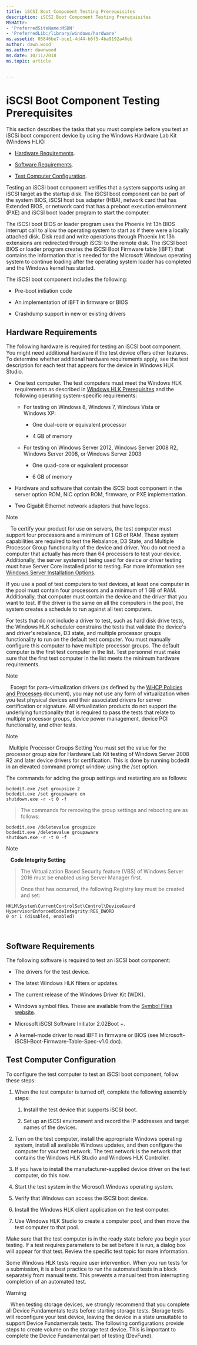 ```yaml
---
title: iSCSI Boot Component Testing Prerequisites
description: iSCSI Boot Component Testing Prerequisites
MSHAttr:
- 'PreferredSiteName:MSDN'
- 'PreferredLib:/library/windows/hardware'
ms.assetid: 05846be7-bce1-4d44-b6f5-4ba9192a46eb
author: dawn.wood
ms.author: dawnwood
ms.date: 10/11/2018
ms.topic: article


---
```


# iSCSI Boot Component Testing Prerequisites


This section describes the tasks that you must complete before you test an iSCSi boot component device by using the Windows Hardware Lab Kit (Windows HLK):

-   [Hardware Requirements](#bkmk-hardwarerequirements).

-   [Software Requirements](#bkmk-softwarerequirements).

-   [Test Computer Configuration](#bkmk-configure).

Testing an iSCSI boot component verifies that a system supports using an iSCSI target as the startup disk. The iSCSI boot component can be part of the system BIOS, iSCSI host bus adapter (HBA), network card that has Extended BIOS, or network card that has a preboot execution environment (PXE) and iSCSI boot loader program to start the computer.

The iSCSI boot BIOS or loader program uses the Phoenix Int 13h BIOS interrupt call to allow the operating system to start as if there were a locally attached disk. Disk read and write operations through Phoenix Int 13h extensions are redirected through iSCSI to the remote disk. The iSCSI boot BIOS or loader program creates the iSCSI Boot Firmware table (iBFT) that contains the information that is needed for the Microsoft Windows operating system to continue loading after the operating system loader has completed and the Windows kernel has started.

The iSCSI boot component includes the following:

-   Pre-boot initiation code

-   An implementation of iBFT in firmware or BIOS

-   Crashdump support in new or existing drivers

## <span id="BKMK_HardwareRequirements"></span><span id="bkmk-hardwarerequirements"></span><span id="BKMK_HARDWAREREQUIREMENTS"></span>Hardware Requirements


The following hardware is required for testing an iSCSI boot component. You might need additional hardware if the test device offers other features. To determine whether additional hardware requirements apply, see the test description for each test that appears for the device in Windows HLK Studio.

-   One test computer. The test computers must meet the Windows HLK requirements as described in [Windows HLK Prerequisites](..\getstarted\windows-hlk-prerequisites.md) and the following operating system-specific requirements:

    -   For testing on Windows 8, Windows 7, Windows Vista or Windows XP:

        -   One dual-core or equivalent processor

        -   4 GB of memory

    -   For testing on Windows Server 2012, Windows Server 2008 R2, Windows Server 2008, or Windows Server 2003

        -   One quad-core or equivalent processor

        -   6 GB of memory

-   Hardware and software that contain the iSCSI boot component in the server option ROM, NIC option ROM, firmware, or PXE implementation.

-   Two Gigabit Ethernet network adapters that have logos.

>[!NOTE]
>  
To certify your product for use on servers, the test computer must support four processors and a minimum of 1 GB of RAM. These system capabilities are required to test the Rebalance, D3 State, and Multiple Processor Group functionality of the device and driver. You do not need a computer that actually has more than 64 processors to test your device. Additionally, the server system(s) being used for device or driver testing must have Server Core installed prior to testing. For more information see [Windows Server Installation Options](http://go.microsoft.com/fwlink/p/?LinkID=251454).

If you use a pool of test computers to test devices, at least one computer in the pool must contain four processors and a minimum of 1 GB of RAM. Additionally, that computer must contain the device and the driver that you want to test. If the driver is the same on all the computers in the pool, the system creates a schedule to run against all test computers.

For tests that do not include a driver to test, such as hard disk drive tests, the Windows HLK scheduler constrains the tests that validate the device's and driver's rebalance, D3 state, and multiple processor groups functionality to run on the default test computer. You must manually configure this computer to have multiple processor groups. The default computer is the first test computer in the list. Test personnel must make sure that the first test computer in the list meets the minimum hardware requirements.

>[!NOTE]
>  
Except for para-virtualization drivers (as defined by the [WHCP Policies and Processes](http://go.microsoft.com/fwlink/p/?LinkID=615222) document), you may not use any form of virtualization when you test physical devices and their associated drivers for server certification or signature. All virtualization products do not support the underlying functionality that is required to pass the tests that relate to multiple processor groups, device power management, device PCI functionality, and other tests.

>[!NOTE]
>  Multiple Processor Groups Setting
>You must set the value for the processor group size for Hardware Lab Kit testing of Windows Server 2008 R2 and later device drivers for certification. This is done by running bcdedit in an elevated command prompt window, using the /set option.
>
>The commands for adding the group settings and restarting are as follows:
>
``` syntax
bcdedit.exe /set groupsize 2
bcdedit.exe /set groupaware on
shutdown.exe -r -t 0 -f
```
>
>
>The commands for removing the group settings and rebooting are as follows:
>
``` syntax
bcdedit.exe /deletevalue groupsize
bcdedit.exe /deletevalue groupaware
shutdown.exe -r -t 0 -f
```
>

>[!NOTE]
>  
**Code Integrity Setting**

>The Virtualization Based Security feature (VBS) of Windows Server 2016 must be enabled using Server Manager first.
>
>Once that has occurred, the following Registry key must be created and set:
>
``` syntax
HKLM\System\CurrentControlSet\Control\DeviceGuard
HypervisorEnforcedCodeIntegrity:REG_DWORD
0 or 1 (disabled, enabled)
```

 

## <span id="BKMK_SoftwareRequirements"></span><span id="bkmk-softwarerequirements"></span><span id="BKMK_SOFTWAREREQUIREMENTS"></span>Software Requirements


The following software is required to test an iSCSI boot component:

-   The drivers for the test device.

-   The latest Windows HLK filters or updates.

-   The current release of the Windows Driver Kit (WDK).

-   Windows symbol files. These are available from the [Symbol Files website](http://go.microsoft.com/fwlink/p/?LinkId=231439).

-   Microsoft iSCSI Software Initiator 2.02Boot +.

-   A kernel-mode driver to read iBFT in firmware or BIOS (see Microsoft-iSCSI-Boot-Firmware-Table-Spec-v1.0.doc).

## <span id="BKMK_Configure"></span><span id="bkmk-configure"></span><span id="BKMK_CONFIGURE"></span>Test Computer Configuration


To configure the test computer to test an iSCSI boot component, follow these steps:

1.  When the test computer is turned off, complete the following assembly steps:

    1.  Install the test device that supports iSCSI boot.

    2.  Set up an iSCSI environment and record the IP addresses and target names of the devices.

2.  Turn on the test computer, install the appropriate Windows operating system, install all available Windows updates, and then configure the computer for your test network. The test network is the network that contains the Windows HLK Studio and Windows HLK Controller.

3.  If you have to install the manufacturer-supplied device driver on the test computer, do this now.

4.  Start the test system in the Microsoft Windows operating system.

5.  Verify that Windows can access the iSCSI boot device.

6.  Install the Windows HLK client application on the test computer.

7.  Use Windows HLK Studio to create a computer pool, and then move the test computer to that pool.

Make sure that the test computer is in the ready state before you begin your testing. If a test requires parameters to be set before it is run, a dialog box will appear for that test. Review the specific test topic for more information.

Some Windows HLK tests require user intervention. When you run tests for a submission, it is a best practice to run the automated tests in a block separately from manual tests. This prevents a manual test from interrupting completion of an automated test.

>[!WARNING]
>  
When testing storage devices, we strongly recommend that you complete all Device Fundamentals tests before starting storage tests. Storage tests will reconfigure your test device, leaving the device in a state unsuitable to support Device Fundamentals tests. The following configurations provide steps to create volume on the storage test device. This is important to complete the Device Fundamental part of testing (DevFund).

 

 

 






